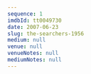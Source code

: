 ```yaml
---
sequence: 1
imdbId: tt0049730
date: 2007-06-23
slug: the-searchers-1956
medium: null
venue: null
venueNotes: null
mediumNotes: null
---
```


